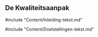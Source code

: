 ## De Kwaliteitsaanpak

#include "Content/Inleiding-tekst.md"

#include "Content/Doelstellingen-tekst.md"
